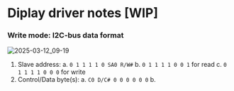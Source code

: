 # Diplay driver notes [WIP]

### Write mode: I2C-bus data format
![2025-03-12_09-19](https://github.com/user-attachments/assets/a035a66b-44df-413e-a49a-506b1df0d84e)


1. Slave address:
   a. `0 1 1 1 1 0 SA0 R/W#`
   b. `0 1 1 1 1 0 0 1` for read
   c. `0 1 1 1 1 0 0 0` for write
2. Control/Data byte(s):
   a. `C0 D/C# 0 0 0 0 0 0`
   b. 
